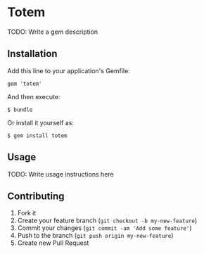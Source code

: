 # Totem

TODO: Write a gem description

## Installation

Add this line to your application's Gemfile:

    gem 'totem'

And then execute:

    $ bundle

Or install it yourself as:

    $ gem install totem

## Usage

TODO: Write usage instructions here

## Contributing

1. Fork it
2. Create your feature branch (`git checkout -b my-new-feature`)
3. Commit your changes (`git commit -am 'Add some feature'`)
4. Push to the branch (`git push origin my-new-feature`)
5. Create new Pull Request
